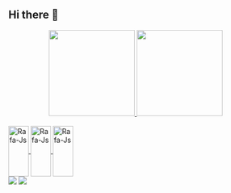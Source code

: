 ## Hi there 👋

<div align="center">
  <a href="https://github.com/GaussJr">
  <img height="170em" src="https://github-readme-stats.vercel.app/api?username=GaussJr&show_icons=true&theme=default&include_all_commits=true&count_private=true"/>
  <img height="170em" src="https://github-readme-stats.vercel.app/api/top-langs/?username=GaussJr&layout=compact&langs_count=7&theme=default"/>
</div>

<div style="display: inline_block"><br>     
  <img align="center" alt="Rafa-Js" height="100" width="40" src="https://cdn.jsdelivr.net/gh/devicons/devicon@latest/icons/r/r-original.svg">
   <img align="center" alt="Rafa-Js" height="100" width="40" src="https://cdn.jsdelivr.net/gh/devicons/devicon@latest/icons/python/python-original.svg">
   <img align="center" alt="Rafa-Js" height="100" width="40" src="https://cdn.jsdelivr.net/gh/devicons/devicon@latest/icons/latex/latex-original.svg">
</div>

<div>
  <a href="https://instagram.com/gauss.ufc" target="_blank"><img src="https://img.shields.io/badge/-Instagram-%23E4405F?style=for-the-badge&logo=instagram&logoColor=white" target="_blank"></a>
  <a href = "mailto:gauss@dema.ufc.br"><img src="https://img.shields.io/badge/-Gmail-%23333?style=for-the-badge&logo=gmail&logoColor=white" target="_blank"></a>
</div>

